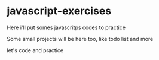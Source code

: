 # javascript-exercises

Here i'll put somes javascritps codes to practice

Some small projects will be here too, like todo list and more

let's code and practice 
